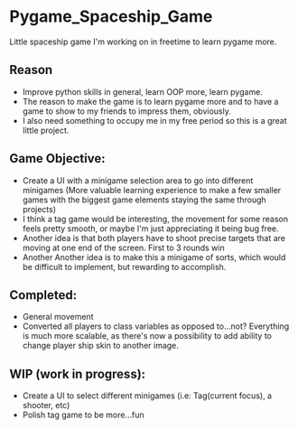 # Pygame_Spaceship_Game
Little spaceship game I'm working on in freetime to learn pygame more.
## Reason
- Improve python skills in general, learn OOP more, learn pygame.
- The reason to make the game is to learn pygame more and to have a game to show to my friends to impress them, obviously. 
- I also need something to occupy me in my free period so this is a great little project.
## Game Objective:
- Create a UI with a minigame selection area to go into different minigames (More valuable learning experience to make a few smaller games with the biggest game elements staying the same through projects)
- I think a tag game would be interesting, the movement for some reason feels pretty smooth, or maybe I'm just appreciating it being bug free.
- Another idea is that both players have to shoot precise targets that are moving at one end of the screen. First to 3 rounds win
- Another Another idea is to make this a minigame of sorts, which would be difficult to implement, but rewarding to accomplish.
## Completed:
- General movement
- Converted all players to class variables as opposed to...not? Everything is much more scalable, as there's now a possibility to add ability to change player ship skin to another image.
## WIP (work in progress):
- Create a UI to select different minigames (i.e: Tag(current focus), a shooter, etc)
- Polish tag game to be more...fun

